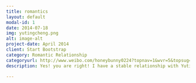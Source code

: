 ```yaml
---
title: romantics
layout: default
modal-id: 1
date: 2014-07-18
img: yutingcheng.png
alt: image-alt
project-date: April 2014
client: Start Bootstrap
category: Romantic Relationship
categoryurl: http://www.weibo.com/honeybunny0224?topnav=1&wvr=5&topsug=1
description: Yes! you are right! I have a stable relationship with Yuting Wang. But she is neither my colleague nor my college classmate. We met back in 2006 Fall in high school wow! Right now We are each other’s soul mate, although this is sort of long distance relationship currently. We married in Little White Chapel at Las Vegas 2014 Oct 5th, which I believe is a good start for my rest of life. I love you!

---
```

